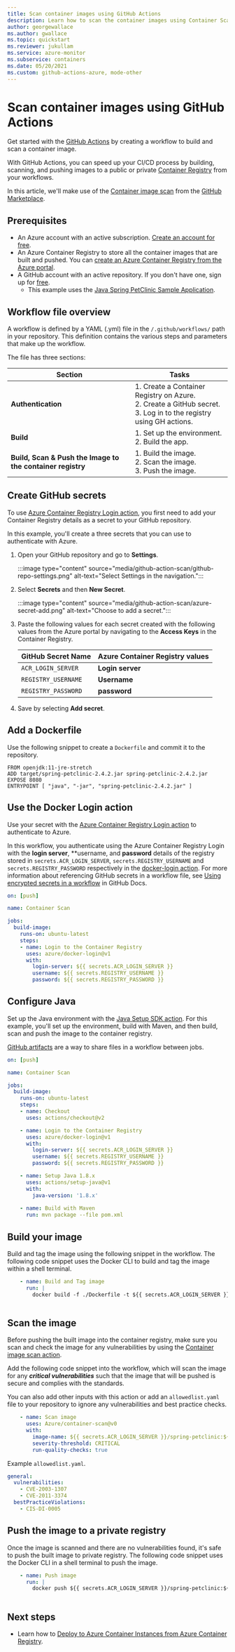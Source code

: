 ```yaml
---
title: Scan container images using GitHub Actions
description: Learn how to scan the container images using Container Scan action
author: georgewallace
ms.author: gwallace
ms.topic: quickstart
ms.reviewer: jukullam
ms.service: azure-monitor
ms.subservice: containers
ms.date: 05/20/2021
ms.custom: github-actions-azure, mode-other
---
```


# Scan container images using GitHub Actions

Get started with the [GitHub Actions](https://docs.github.com/en/actions/learn-github-actions) by creating a workflow to build and scan a container image.

With GitHub Actions, you can speed up your CI/CD process by building, scanning, and pushing images to a public or private [Container Registry](https://azure.microsoft.com/services/container-registry/) from your workflows.

In this article, we'll make use of the [Container image scan](https://github.com/marketplace/actions/container-image-scan) from the [GitHub Marketplace](https://github.com/marketplace).

## Prerequisites

- An Azure account with an active subscription. [Create an account for free](https://azure.microsoft.com/free/?WT.mc_id=A261C142F).
- An Azure Container Registry to store all the container images that are built and pushed. You can [create an Azure Container Registry from the Azure portal](../container-registry/container-registry-get-started-portal.md).
- A GitHub account with an active repository. If you don't have one, sign up for [free](https://github.com/join). 
    - This example uses the [Java Spring PetClinic Sample Application](https://github.com/spring-projects/spring-petclinic).

## Workflow file overview

A workflow is defined by a YAML (.yml) file in the `/.github/workflows/` path in your repository. This definition contains the various steps and parameters that make up the workflow.

The file has three sections:

|Section  |Tasks  |
|---------|---------|
|**Authentication** | 1. Create a Container Registry on Azure. <br /> 2. Create a GitHub secret. <br /> 3. Log in to the registry using GH actions. |
|**Build** | 1. Set up the environment. <br /> 2. Build the app. |
|**Build, Scan & Push the Image to the container registry** | 1. Build the image. <br /> 2. Scan the image. <br /> 3. Push the image.|

## Create GitHub secrets

To use [Azure Container Registry Login action](https://github.com/marketplace/actions/azure-container-registry-login), you first need to add your Container Registry details as a secret to your GitHub repository.

In this example, you'll create a three secrets that you can use to authenticate with Azure.  

1. Open your GitHub repository and go to **Settings**.

    :::image type="content" source="media/github-action-scan/github-repo-settings.png" alt-text="Select Settings in the navigation.":::

1. Select **Secrets** and then **New Secret**.

    :::image type="content" source="media/github-action-scan/azure-secret-add.png" alt-text="Choose to add a secret.":::

1. Paste the following values for each secret created with the following values from the Azure portal by navigating to the **Access Keys** in the Container Registry. 

    | GitHub Secret Name | Azure Container Registry values |
    |---------|---------|
    |`ACR_LOGIN_SERVER` | **Login server** |
    |`REGISTRY_USERNAME` | **Username** |
    |`REGISTRY_PASSWORD` | **password** |
    
1. Save by selecting **Add secret**.

## Add a Dockerfile

Use the following snippet to create a `Dockerfile` and commit it to the repository.

```
FROM openjdk:11-jre-stretch
ADD target/spring-petclinic-2.4.2.jar spring-petclinic-2.4.2.jar
EXPOSE 8080
ENTRYPOINT [ "java", "-jar", "spring-petclinic-2.4.2.jar" ]
```


## Use the Docker Login action

Use your secret with the [Azure Container Registry Login action](https://github.com/marketplace/actions/azure-container-registry-login) to authenticate to Azure.

In this workflow, you authenticate using the Azure Container Registry Login with the **login server**, **username, and **password** details of the registry stored in `secrets.ACR_LOGIN_SERVER`, `secrets.REGISTRY_USERNAME` and `secrets.REGISTRY_PASSWORD` respectively in the [docker-login action](https://github.com/Azure/docker-login). For more information about referencing GitHub secrets in a workflow file, see [Using encrypted secrets in a workflow](https://docs.github.com/en/actions/reference/encrypted-secrets#using-encrypted-secrets-in-a-workflow) in GitHub Docs.


```yaml
on: [push]

name: Container Scan

jobs:
  build-image:
    runs-on: ubuntu-latest
    steps:
    - name: Login to the Container Registry  
      uses: azure/docker-login@v1
      with:
        login-server: ${{ secrets.ACR_LOGIN_SERVER }}
        username: ${{ secrets.REGISTRY_USERNAME }}
        password: ${{ secrets.REGISTRY_PASSWORD }}
```

## Configure Java

Set up the Java environment with the [Java Setup SDK action](https://github.com/marketplace/actions/setup-java-jdk). For this example, you'll set up the environment, build with Maven, and then build, scan and push the image to the container registry.

[GitHub artifacts](https://docs.github.com/en/actions/guides/storing-workflow-data-as-artifacts) are a way to share files in a workflow between jobs. 

```yaml
on: [push]

name: Container Scan

jobs:
  build-image:
    runs-on: ubuntu-latest    
    steps:
    - name: Checkout
      uses: actions/checkout@v2    

    - name: Login to the Container Registry  
      uses: azure/docker-login@v1
      with:
        login-server: ${{ secrets.ACR_LOGIN_SERVER }}
        username: ${{ secrets.REGISTRY_USERNAME }}
        password: ${{ secrets.REGISTRY_PASSWORD }}

    - name: Setup Java 1.8.x
      uses: actions/setup-java@v1
      with:
        java-version: '1.8.x'
        
    - name: Build with Maven
      run: mvn package --file pom.xml
```

## Build your image 

Build and tag the image using the following snippet in the workflow. The following code snippet uses the Docker CLI to build and tag the image within a shell terminal. 

```yaml
    - name: Build and Tag image
      run: |
        docker build -f ./Dockerfile -t ${{ secrets.ACR_LOGIN_SERVER }}/spring-petclinic:${{ github.run_number }} .
        
```

## Scan the image

Before pushing the built image into the container registry, make sure you scan and check the image for any vulnerabilities by using the [Container image scan action](https://github.com/marketplace/actions/container-image-scan).

Add the following code snippet into the workflow, which will scan the image for any ***critical vulnerabilities*** such that the image that will be pushed is secure and complies with the standards.

You can also add other inputs with this action or add an `allowedlist.yaml` file to your repository to ignore any vulnerabilities and best practice checks. 

```yaml
    - name: Scan image
      uses: Azure/container-scan@v0
      with:
        image-name: ${{ secrets.ACR_LOGIN_SERVER }}/spring-petclinic:${{ github.run_number }}
        severity-threshold: CRITICAL
        run-quality-checks: true        
```

Example `allowedlist.yaml`.

```yaml
general:
  vulnerabilities:
    - CVE-2003-1307
    - CVE-2011-3374
  bestPracticeViolations:
    - CIS-DI-0005
```
## Push the image to a private registry

Once the image is scanned and there are no vulnerabilities found, it's safe to push the built image to private registry. The following code snippet uses the Docker CLI in a shell terminal to push the image.

```yaml
    - name: Push image
      run: |
        docker push ${{ secrets.ACR_LOGIN_SERVER }}/spring-petclinic:${{ github.run_number }}
        
```
## Next steps
- Learn how to [Deploy to Azure Container Instances from Azure Container Registry](../container-instances/container-instances-using-azure-container-registry.md).
